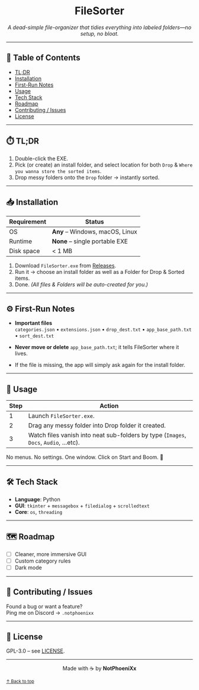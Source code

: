 <!-- ─────────────────────────────────────────────── -->
<!--  FileSorter  •  README.md  •  GPL © NotPhoeniXx -->
<!-- ─────────────────────────────────────────────── -->

<div align="center">

# FileSorter  
_A dead-simple file-organizer that tidies everything into labeled folders—no setup, no bloat._

</div>


---

## 📑 Table of Contents
- [TL;DR](https://github.com/HaxOrWot/Simple-File-Sorter?tab=readme-ov-file#%EF%B8%8F-tldr)
- [Installation](#-installation)
- [First-Run Notes](https://github.com/HaxOrWot/Simple-File-Sorter?tab=readme-ov-file#%EF%B8%8F-first-run-notes)
- [Usage](https://github.com/HaxOrWot/Simple-File-Sorter?tab=readme-ov-file#-usage)
- [Tech Stack](https://github.com/HaxOrWot/Simple-File-Sorter?tab=readme-ov-file#%EF%B8%8F-tech-stack)
- [Roadmap](https://github.com/HaxOrWot/Simple-File-Sorter?tab=readme-ov-file#%EF%B8%8F-roadmap)
- [Contributing / Issues](https://github.com/HaxOrWot/Simple-File-Sorter?tab=readme-ov-file#-contributing--issues)
- [License](#-license)

---

## ⏱️ TL;DR
1. Double-click the EXE.  
2. Pick (or create) an install folder, and select location for both `Drop` & `Where you wanna store the sorted items`.  
3. Drop messy folders onto the `Drop` folder → instantly sorted.

---

## 📥 Installation

| Requirement | Status |
|-------------|--------|
| OS          | **Any** – Windows, macOS, Linux |
| Runtime     | **None** – single portable EXE |
| Disk space  | < 1 MB |

1. Download `FileSorter.exe` from [Releases](https://github.com/HaxOrWot/Simple-File-Sorter/releases/tag/windows-tool-v1).  
2. Run it → choose an install folder as well as a Folder for Drop & Sorted items.    
3. Done. *(All files & Folders will be auto-created for you.)*

---

## ⚙️ First-Run Notes
- **Important files**  
  `categories.json` • `extensions.json` • `drop_dest.txt` • `app_base_path.txt` • `sort_dest.txt`

- **Never move or delete** `app_base_path.txt`; it tells FileSorter where it lives.  
- If the file is missing, the app will simply ask again for the install folder.

---

## 🚀 Usage

| Step | Action |
|------|--------|
| 1 | Launch `FileSorter.exe`. |
| 2 | Drag any messy folder into Drop folder it created. |
| 3 | Watch files vanish into neat sub-folders by type (`Images`, `Docs`, `Audio`, …etc). |

No menus. No settings. One window. Click on Start and Boom. 🎉

---

## 🛠️ Tech Stack
- **Language**: Python  
- **GUI**: `tkinter` + `messagebox` + `filedialog` + `scrolledtext`  
- **Core**: `os`, `threading`

---

## 🗺️ Roadmap
- [ ] Cleaner, more immersive GUI  
- [ ] Custom category rules  
- [ ] Dark mode

---

## 🤝 Contributing / Issues
Found a bug or want a feature?  
Ping me on Discord → `.notphoenixx`

---

## 📄 License
GPL-3.0 – see [LICENSE](LICENSE).

---

<div align="center">

Made with ☕ by **NotPhoeniXx**

</div>

<!-- quick-return link -->
<sup>[↑ Back to top](#fileSorter)</sup>
